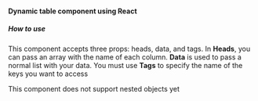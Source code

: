 <h4>Dynamic table component using React</h4>

<h5>How to use</h5>

<p>This component accepts three props: heads, data, and tags. In <strong>Heads</strong>, 
you can pass an array with the name of each column. <strong>Data</strong> is used to pass 
a normal list with your data. You must use <strong>Tags</strong> to specify the name 
of the keys you want to access</p>

<p>This component does not support nested objects yet</p>